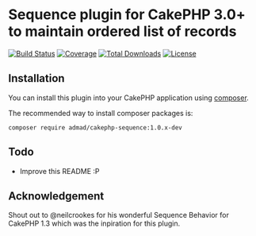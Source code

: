 # Sequence plugin for CakePHP 3.0+ to maintain ordered list of records

[![Build Status](https://img.shields.io/travis/ADmad/cakephp-sequence/master.svg?style=flat-square)](https://travis-ci.org/ADmad/cakephp-sequence)
[![Coverage](https://img.shields.io/coveralls/ADmad/cakephp-sequence/master.svg?style=flat-square)](https://coveralls.io/r/ADmad/cakephp-sequence)
[![Total Downloads](https://img.shields.io/packagist/dt/admad/cakephp-sequence.svg?style=flat-square)](https://packagist.org/packages/admad/cakephp-sequence)
[![License](https://img.shields.io/badge/license-MIT-blue.svg?style=flat-square)](LICENSE.txt)

## Installation

You can install this plugin into your CakePHP application using [composer](http://getcomposer.org).

The recommended way to install composer packages is:

```
composer require admad/cakephp-sequence:1.0.x-dev
```

## Todo

- Improve this README :P

## Acknowledgement

Shout out to @neilcrookes for his wonderful Sequence Behavior for CakePHP 1.3 which was the inpiration for this plugin.
